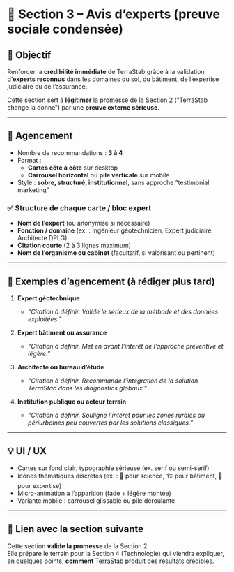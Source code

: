 # 🧱 Section 3 – Avis d’experts (preuve sociale condensée)

## 🎯 Objectif
Renforcer la **crédibilité immédiate** de TerraStab grâce à la validation d’**experts reconnus** dans les domaines du sol, du bâtiment, de l’expertise judiciaire ou de l’assurance.

Cette section sert à **légitimer** la promesse de la Section 2 (“TerraStab change la donne”) par une **preuve externe sérieuse**.

---

## 📐 Agencement

- Nombre de recommandations : **3 à 4**
- Format :  
  - **Cartes côte à côte** sur desktop  
  - **Carrousel horizontal** ou **pile verticale** sur mobile
- Style : **sobre, structuré, institutionnel**, sans approche “testimonial marketing”

### ✅ Structure de chaque carte / bloc expert

- **Nom de l’expert** (ou anonymisé si nécessaire)
- **Fonction / domaine** (ex. : Ingénieur géotechnicien, Expert judiciaire, Architecte DPLG)
- **Citation courte** (2 à 3 lignes maximum)
- **Nom de l’organisme ou cabinet** (facultatif, si valorisant ou pertinent)

---

## 🧱 Exemples d’agencement (à rédiger plus tard)

1. **Expert géotechnique**
   - _“Citation à définir. Valide le sérieux de la méthode et des données exploitées.”_

2. **Expert bâtiment ou assurance**
   - _“Citation à définir. Met en avant l’intérêt de l’approche préventive et légère.”_

3. **Architecte ou bureau d’étude**
   - _“Citation à définir. Recommande l’intégration de la solution TerraStab dans les diagnostics globaux.”_

4. **Institution publique ou acteur terrain**
   - _“Citation à définir. Souligne l’intérêt pour les zones rurales ou périurbaines peu couvertes par les solutions classiques.”_

---

## 💡 UI / UX

- Cartes sur fond clair, typographie sérieuse (ex. serif ou semi-serif)
- Icônes thématiques discrètes (ex. : 🧪 pour science, 🏗️ pour bâtiment, 📄 pour expertise)
- Micro-animation à l’apparition (fade + légère montée)
- Variante mobile : carrousel glissable ou pile déroulante

---

## 🔁 Lien avec la section suivante

Cette section **valide la promesse** de la Section 2.  
Elle prépare le terrain pour la Section 4 (Technologie) qui viendra expliquer, en quelques points, **comment** TerraStab produit des résultats crédibles.